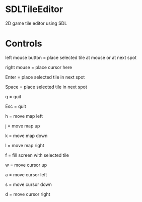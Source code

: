 SDLTileEditor
=============

2D game tile editor using SDL

Controls
========
left mouse button = place selected tile at mouse or at next spot 

right mouse = place cursor here

Enter = place selected tile in next spot

Space = place selected tile in next spot

q = quit

Esc = quit

h = move map left

j = move map up

k = move map down
 
l = move map right

f = fill screen with selected tile

w = move cursor up

a = move cursor left

s = move cursor down

d = move cursor right
